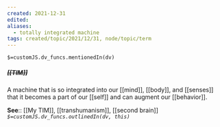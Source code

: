 ```yaml
---
created: 2021-12-31 
edited: 
aliases:
  - totally integrated machine
tags: created/topic/2021/12/31, node/topic/term
---
```

`$=customJS.dv_funcs.mentionedIn(dv)`

##### <s class="topic-title">[[TIM]]</s>

A machine that is so integrated into our [[mind]], [[body]], and [[senses]] that it becomes a part of our [[self]] and can augment our [[behavior]].

**See**:: [[My TIM]], [[transhumanism]], [[second brain]]
*`$=customJS.dv_funcs.outlinedIn(dv, this)`*